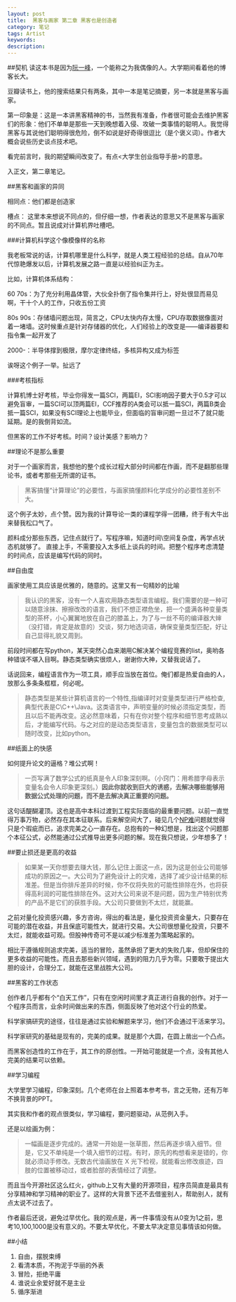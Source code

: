 ```yaml
---
layout: post
title:  黑客与画家 第二章 黑客也是创造者
category: 笔记
tags: Artist
keywords:
description:
---
```


##契机
读这本书是因为[阮一峰](http://ruanyifeng.com/)，一个能称之为我偶像的人。大学期间看着他的博客长大。

豆瓣读书上，他的搜索结果只有两条，其中一本是笔记摘要，另一本就是黑客与画家。

第一印象是：这是一本讲黑客精神的书，当然我有准备，作者很可能会去维护黑客们的形象：他们不单单是那些一天到晚想着入侵、攻破一类事情的聪明人。我觉得黑客与其说他们聪明得很危险，倒不如说是好奇得很逗比（是个褒义词）。作者大概会说些历史谈点技术吧。

看完前言时，我的期望瞬间改变了。有点<大学生创业指导手册>的意思。

入正文，第二章笔记。

##黑客和画家的异同

相同点：他们都是创造家

槽点：
这里本来想说不同点的，但仔细一想，作者表达的意思又不是黑客与画家的不同点。暂且说成对计算机界吐槽吧。

###计算机科学这个像模像样的名称


我老板常说的话，计算机哪里是什么科学，就是人类工程经验的总结。自从70年代惊艳爆发以后，计算机发展之路一直是以经验纠正为主。

比如，计算机体系结构：

60 70s：为了充分利用晶体管，大伙全扑倒了指令集并行上，好处很显而易见啊，干十个人的工作，只收五份工资

80s 90s：存储墙问题出现，简言之，CPU太快内存太慢，CPU存取数据像面对着一堵墙。这时候重点是针对存储器的优化，人们经验上的改变是——编译器要和指令集一起开发了

2000-：半导体撑到极限，摩尔定律终结，多核异构又成为标签

诶呀这个例子一举。扯远了

###考核指标

计算机博士好考核，毕业你得发一篇SCI，两篇EI，SCI影响因子要大于0.5才可以避免盲审，一篇SCI可以顶两篇EI，CCF推荐的A类会可以抵一篇SCI，两篇B类会抵一篇SCI，如果没有SCI理论上也能毕业，但面临的盲审问题一旦过不了就只能延期。是的我倒背如流。

但黑客的工作不好考核。时间？设计美感？影响力？

##理论不是那么重要

对于一个画家而言，我想他的整个成长过程大部分时间都在作画，而不是翻那些理论书，或者考那些无所谓的证书。

> 黑客搞懂“计算理论”的必要性，与画家搞懂颜料化学成分的必要性差别不大。

这个例子太妙，点个赞。因为我的计算导论一类的课程学得一团糟，终于有大牛出来替我松口气了。

颜料成分那些东西，记住点就行了。写程序嘛，知道时间\空间复杂度，再学点状态机就够了。
直接上手，不需要投入太多纸上谈兵的时间。把整个程序考虑清楚的时间点，应该是编写代码的同时。

##自由度

画家使用工具应该是优雅的，随意的。这里又有一句精妙的比喻

> 我认识的黑客，没有一个人喜欢用静态类型语言编程。我们需要的是一种可以随意涂抹、擦擦改改的语言，我们不想正襟危坐，把一个盛满各种变量类型的茶杯，小心翼翼地放在自己的膝盖上，为了与一丝不苟的编译器大婶（没打错，肯定是故意的）交谈，努力地选词语，确保变量类型匹配，好让自己显得礼貌又周到。

前段时间都在写python，某天突然心血来潮用C解决某个编程竞赛的list，奥哟各种错误不堪入目啊。静态类型确实很烦人，谢谢你大神，又替我说话了。

话说回来，编程语言作为一项工具，顺手应当放在首位。俺们都是热爱自由的人，放那么多条条框框，何必呢。

> 静态类型是某些计算机语言的一个特性,指编译时对变量类型进行严格检查,典型代表是C\C++\Java。这类语言中，声明变量的时候必须指定类型，而且以后不能再改变。这必然意味着，只有在你对整个程序和细节思考成熟以后，才能编写代码。与之对应的是动态类型语言，变量包含的数据类型可以随时改变，比如python。

##纸面上的快感

如何提升论文的逼格？堆公式啊！

> 一页写满了数学公式的纸真是令人印象深刻啊。（小窍门：用希腊字母表示变量名会令人印象更深刻。）**因此你就收到巨大的诱惑，去解决哪些能够用数据公式处理的问题，而不是去解决真正重要的问题。**

这句话醍醐灌顶。这也是高中本科过渡到工程实际面临的最重要问题。以前一直觉得万事万物，必然存在其本征联系。后来解空间大了，碰见几个[NP难](http://zh.wikipedia.org/zh-cn/NP%E5%9B%B0%E9%9A%BE)问题就觉得只是个瑕疵而已，追求完美之心一直存在。总抱有的一种幻想是，找出这个问题那个本征公式，必然能通过公式推导出更多问题的解。现在我只想说，少年想多了！

##要止损还是更高的收益

> 如果某一天你想要去赚大钱，那么记住上面这一点，因为这是创业公司能够成功的原因之一。大公司为了避免设计上的灾难，选择了减少设计结果的标准差。但是当你排斥差异的时候，你不仅将失败的可能性排除在外，也将获得高利润的可能性排除在外。这对大公司来说不是问题，因为生产特别优秀的产品不是它们的获胜手段。大公司只要做到不太烂，就能赢。

之前对量化投资感兴趣，多方咨询，得出的看法是，量化投资资金量大，只要存在可能的潜在收益，并且保底可能性大，就进行交易。大公司很想量化投资，只要不太烂，就能收益可观。但股神传奇可不是以减少标准差为策略起家的。

相比于遵循规则追求完美，适当的冒险，虽然承担了更大的失败几率，但却保住的更多收益的可能性。而且去那些新兴领域，遇到的阻力几乎为零。只要敢于提出大胆的设计，合理分工，就能在这里战胜大公司。

##黑客的工作状态

创作者几乎都有个“白天工作”，只有在空闲时间里才真正进行自我的创作。对于一个程序员而言，业余时间做出来的东西，侧面反映了他对这个行业的热爱。

科学家搞研究的途径，往往是通过实验和解题来学习，他们不会通过干活来学习。

科学家研究的基础是现有的，完美的成果。就是那个大圆，在圆上凿出一个凸点。

而黑客创造性的工作在于，其工作的原创性。一开始可能就是一个点，没有其他人完美的结果可以依赖。

##学习编程

大学里学习编程，印象深刻。几个老师在台上照着本参考书，言之无物，还有万年不换背景的PPT。

其实我和作者的观点很类似，学习编程，要问题驱动，从范例入手。

还是以绘画为例：

> 一幅画是逐步完成的。通常一开始是一张草图，然后再逐步填入细节。但是，它又不单纯是一个填入细节的过程。有时，原先的构想看来是错的，你就必须动手修改。无数古代油画放在 X 光下检视，就能看出修改痕迹，四肢的位置被移动过，或者脸部的表情经过了调整。

而且当今开源社区这么红火，github上又有大量的开源项目，程序员简直是最具有分享精神和学习精神的职业了。这样的大背景下还不去借鉴别人，帮助别人，就有点太说不过去了。

作者最后还说，避免过早优化。我的观点是，再一件事情没有从0变为1之前，思考10,100,1000是没有意义的。不要太早优化，不要太早决定意见事情该如何做。

##小结

1. 自由，摆脱束缚
2. 看清本质，不拘泥于华丽的外表
3. 冒险，拒绝平庸
3. 谁说业余爱好就不是主业
4. 循序渐进
